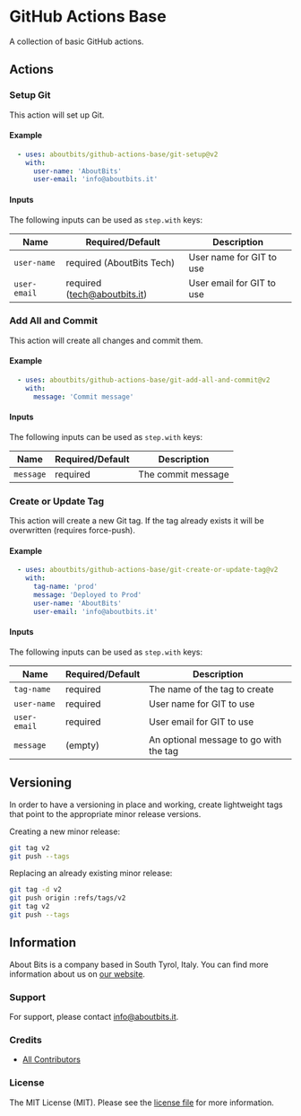 # GitHub Actions Base

A collection of basic GitHub actions.

## Actions

### Setup Git

This action will set up Git.

#### Example

```yaml
  - uses: aboutbits/github-actions-base/git-setup@v2
    with:
      user-name: 'AboutBits'
      user-email: 'info@aboutbits.it'
```

#### Inputs

The following inputs can be used as `step.with` keys:

| Name                | Required/Default             | Description                              |
|---------------------|------------------------------|------------------------------------------|
| `user-name`         | required (AboutBits Tech)    | User name for GIT to use                 |
| `user-email`        | required (tech@aboutbits.it) | User email for GIT to use                |

### Add All and Commit

This action will create all changes and commit them.

#### Example

```yaml
  - uses: aboutbits/github-actions-base/git-add-all-and-commit@v2
    with:
      message: 'Commit message'
```

#### Inputs

The following inputs can be used as `step.with` keys:

| Name                | Required/Default | Description        |
|---------------------|------------------|--------------------|
| `message`           | required         | The commit message |


### Create or Update Tag

This action will create a new Git tag. If the tag already exists it will be overwritten (requires force-push).

#### Example

```yaml
  - uses: aboutbits/github-actions-base/git-create-or-update-tag@v2
    with:
      tag-name: 'prod'
      message: 'Deployed to Prod'
      user-name: 'AboutBits'
      user-email: 'info@aboutbits.it'
```

#### Inputs

The following inputs can be used as `step.with` keys:

| Name                | Required/Default | Description                              |
|---------------------|------------------|------------------------------------------|
| `tag-name`          | required         | The name of the tag to create            |
| `user-name`         | required         | User name for GIT to use                 |
| `user-email`        | required         | User email for GIT to use                |
| `message`           | (empty)          | An optional message to go with the tag   |

## Versioning

In order to have a versioning in place and working, create lightweight tags that point to the appropriate minor release versions.

Creating a new minor release:

```bash
git tag v2
git push --tags
```

Replacing an already existing minor release:

```bash
git tag -d v2
git push origin :refs/tags/v2
git tag v2
git push --tags
```

## Information

About Bits is a company based in South Tyrol, Italy. You can find more information about us on [our website](https://aboutbits.it).

### Support

For support, please contact [info@aboutbits.it](mailto:info@aboutbits.it).

### Credits

- [All Contributors](../../contributors)

### License

The MIT License (MIT). Please see the [license file](license.md) for more information.
